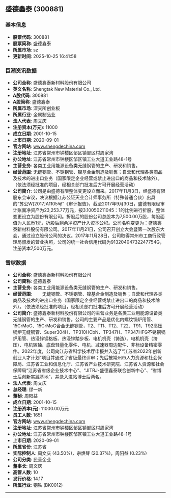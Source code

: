 ## 盛德鑫泰 (300881)

### 基本信息

- **股票代码**: 300881
- **股票简称**: 盛德鑫泰
- **所属市场**: sz
- **更新时间**: 2025-10-25 16:41:58

### 巨潮资讯数据

- **公司全称**: 盛德鑫泰新材料股份有限公司
- **英文名称**: Shengtak New Material Co., Ltd.
- **A股代码**: 300881
- **A股简称**: 盛德鑫泰
- **所属市场**: 深交所创业板
- **所属行业**: 金属制品业
- **法人代表**: 周文庆
- **注册资本(万元)**: 11000
- **成立日期**: 2001-10-15
- **上市日期**: 2020-09-01
- **官方网站**: www.shengdechina.com
- **注册地址**: 江苏省常州市钟楼区邹区镇邹区村周家湾
- **办公地址**: 江苏省常州市钟楼区邹区镇工业大道工业路48-1号
- **主营业务**: 各类工业用能源设备类无缝钢管的生产、研发和销售。
- **经营范围**: 无缝钢管、不锈钢管、镍基合金制造及销售；自营和代理各类商品及技术的进出口业务（国家限定企业经营或禁止进出口的商品和技术除外）。（依法须经批准的项目，经相关部门批准后方可开展经营活动）
- **公司简介**: 公司是由盛德有限整体变更设立而来。2017年11月3日，经盛德有限股东会审议，决议根据江苏公证天业会计师事务所（特殊普通合伙）出具的“苏公W[2017]A1105号”《审计报告》，截至2017年9月30日，盛德有限经审计账面净资产为23,253.77万元，按3.10050211045：1的比例进行折股，整体变更设立为股份有限公司。折股后的股份公司总股本为7,500.00万股，每股面值为人民币1元，折股后剩余净资产计入资本公积。公司名称变更为：盛德鑫泰新材料股份有限公司。2017年11月21日，公司召开创立大会暨第一次股东大会，通过设立股份公司的决议。2017年11月28日，公司取得常州市工商行政管理局颁发的营业执照，公司的统一社会信用代码为91320404732247754G，注册资本7,500万元。

### 雪球数据

- **公司全称**: 盛德鑫泰新材料股份有限公司
- **公司简称**: 盛德鑫泰
- **主营业务**: 各类工业用能源设备类无缝钢管的生产、研发和销售。
- **经营范围**: 　　无缝钢管、不锈钢管、镍基合金制造及销售；自营和代理各类商品及技术的进出口业务（国家限定企业经营或禁止进出口的商品和技术除外）。（依法须经批准的项目，经相关部门批准后方可开展经营活动）
- **公司简介**: 盛德鑫泰新材料股份有限公司的主营业务是各类工业用能源设备类无缝钢管的生产、研发和销售。公司的主要产品是优化内螺纹锅炉用管、15CrMoG、15CrMoG合金无缝钢管，T2、T11、T12、T22、T91、T92高压锅炉无缝钢管、Super304H、TP310HCbN、TP347H、TP347HFG不锈钢锅炉用管、热浸锌钢格板、热浸锌踏步板、电机机壳（铸造）、电机机壳（挤压）、电机转轴、底盘轻量化零件、电机、减速器周边配件、非标设备精密零件。2022年度，公司向江苏省科学技术厅申报并入选了“江苏省2022年创新创业人才计划”项目并通过了省级最终评审；先后被常州市人力资源和社会保障局、江苏省工业和信息化厅、江苏省产业技术研究院、江苏省人资源和社会保障局“江苏省省级企业技术中心”、“JITRJ-盛德鑫泰联合创新中心”、“省博士后创新实践基地”，并录入进站博士后两名。
- **法人代表**: 周文庆
- **总经理**: 缪一新
- **董秘**: 周阳益
- **成立日期**: 2001-10-15
- **注册资本(元)**: 11000.00万元
- **员工人数**: 1651
- **官方网站**: www.shengdechina.com
- **注册地址**: 江苏省常州市钟楼区邹区镇邹区村周家湾
- **办公地址**: 江苏省常州市钟楼区邹区镇工业大道工业路48-1号
- **上市日期**: 2020-09-01
- **所属省份**: 江苏省
- **实际控制人**: 周文庆 (43.50%)，宗焕琴 (20.37%)，周阳益 (0.23%)
- **公司分类**: 民营企业
- **董事长**: 周文庆
- **高管人数**: 10
- **发行价格**: 14.17
- **所属行业**: 钢铁 (BK0012)

---